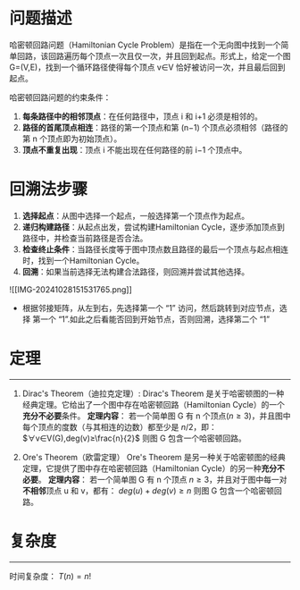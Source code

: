 # 问题描述

哈密顿回路问题（Hamiltonian Cycle Problem）是指在一个无向图中找到一个简单回路，该回路遍历每个顶点一次且仅一次，并且回到起点。形式上，给定一个图 G=(V,E)，找到一个循环路径使得每个顶点 v∈V 恰好被访问一次，并且最后回到起点。

哈密顿回路问题的约束条件：
1. **每条路径中的相邻顶点**：在任何路径中，顶点 i 和 i+1 必须是相邻的。
2. **路径的首尾顶点相连**：路径的第一个顶点和第 (n−1) 个顶点必须相邻（路径的第 n 个顶点即为初始顶点）。
3. **顶点不重复出现**：顶点 i 不能出现在任何路径的前 i−1 个顶点中。

# 回溯法步骤

1. **选择起点**：从图中选择一个起点，一般选择第一个顶点作为起点。
2. **递归构建路径**：从起点出发，尝试构建Hamiltonian Cycle，逐步添加顶点到路径中，并检查当前路径是否合法。
3. **检查终止条件**：当路径长度等于图中顶点数且路径的最后一个顶点与起点相连时，找到一个Hamiltonian Cycle。
4. **回溯**：如果当前选择无法构建合法路径，则回溯并尝试其他选择。

![[IMG-20241028151531765.png]]

- 根据邻接矩阵，从左到右，先选择第一个 “1” 访问，然后跳转到对应节点，选择 第一个 “1”.如此之后看能否回到开始节点，否则回溯，选择第二个 “1”
# 定理
---
1. Dirac's Theorem（迪拉克定理）:
	Dirac's Theorem 是关于哈密顿图的一种经典定理。它给出了一个图中存在哈密顿回路（Hamiltonian Cycle）的一个**充分不必要**条件。
	**定理内容**： 若一个简单图 G 有 n 个顶点$(n≥3)$，并且图中每个顶点的度数（与其相连的边数）都至少是 $n/2$，即： $∀v∈V(G),deg(v)≥\frac{n}{2}$ 则图 G 包含一个哈密顿回路。

2. Ore's Theorem（欧雷定理）
	Ore's Theorem 是另一种关于哈密顿图的经典定理，它提供了图中存在哈密顿回路（Hamiltonian Cycle）的另一种**充分不必要**。
	**定理内容**： 若一个简单图 G 有 n 个顶点 $n≥3$，并且对于图中每一对**不相邻**顶点 u 和 v，都有： $deg(u)+deg(v)≥n$ 则图 G 包含一个哈密顿回路。

# 复杂度
---
时间复杂度：
	$T(n)=n!$ 
